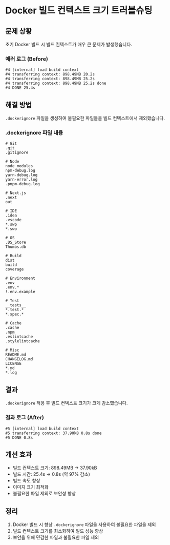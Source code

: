 # Docker 빌드 컨텍스트 크기 트러블슈팅

## 문제 상황
초기 Docker 빌드 시 빌드 컨텍스트가 매우 큰 문제가 발생했습니다.

### 에러 로그 (Before)
```
#4 [internal] load build context
#4 transferring context: 898.49MB 20.2s
#4 transferring context: 898.49MB 25.2s
#4 transferring context: 898.49MB 25.2s done
#4 DONE 25.4s
```

## 해결 방법
`.dockerignore` 파일을 생성하여 불필요한 파일들을 빌드 컨텍스트에서 제외했습니다.

### .dockerignore 파일 내용
```
# Git
.git
.gitignore

# Node
node_modules
npm-debug.log
yarn-debug.log
yarn-error.log
.pnpm-debug.log

# Next.js
.next
out

# IDE
.idea
.vscode
*.swp
*.swo

# OS
.DS_Store
Thumbs.db

# Build
dist
build
coverage

# Environment
.env
.env.*
!.env.example

# Test
__tests__
*.test.*
*.spec.*

# Cache
.cache
.npm
.eslintcache
.stylelintcache

# Misc
README.md
CHANGELOG.md
LICENSE
*.md
*.log
```

## 결과
`.dockerignore` 적용 후 빌드 컨텍스트 크기가 크게 감소했습니다.

### 결과 로그 (After)
```
#5 [internal] load build context
#5 transferring context: 37.90kB 0.8s done
#5 DONE 0.8s
```

## 개선 효과
- 빌드 컨텍스트 크기: 898.49MB → 37.90kB
- 빌드 시간: 25.4s → 0.8s (약 97% 감소)
- 빌드 속도 향상
- 이미지 크기 최적화
- 불필요한 파일 제외로 보안성 향상

## 정리
1. Docker 빌드 시 항상 `.dockerignore` 파일을 사용하여 불필요한 파일을 제외
2. 빌드 컨텍스트 크기를 최소화하여 빌드 성능 향상
3. 보안을 위해 민감한 파일과 불필요한 파일 제외 